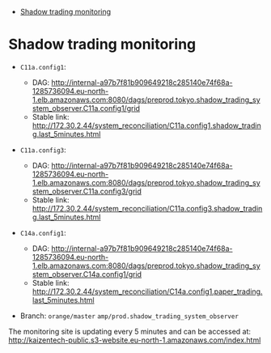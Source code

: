 

<!-- toc -->

- [Shadow trading monitoring](#shadow-trading-monitoring)

<!-- tocstop -->

# Shadow trading monitoring

- `C11a.config1`:
  - DAG:
    http://internal-a97b7f81b909649218c285140e74f68a-1285736094.eu-north-1.elb.amazonaws.com:8080/dags/preprod.tokyo.shadow_trading_system_observer.C11a.config1/grid
  - Stable link:
    http://172.30.2.44/system_reconciliation/C11a.config1.shadow_trading.last_5minutes.html

- `C11a.config3`:
  - DAG:
    http://internal-a97b7f81b909649218c285140e74f68a-1285736094.eu-north-1.elb.amazonaws.com:8080/dags/preprod.tokyo.shadow_trading_system_observer.C11a.config3/grid
  - Stable link:
    http://172.30.2.44/system_reconciliation/C11a.config3.shadow_trading.last_5minutes.html

- `C14a.config1`:
  - DAG:
    http://internal-a97b7f81b909649218c285140e74f68a-1285736094.eu-north-1.elb.amazonaws.com:8080/dags/preprod.tokyo.shadow_trading_system_observer.C14a.config1/grid
  - Stable link:
    http://172.30.2.44/system_reconciliation/C14a.config1.paper_trading.last_5minutes.html

- Branch: `orange/master` `amp/prod.shadow_trading_system_observer`

The monitoring site is updating every 5 minutes and can be accessed at:
http://kaizentech-public.s3-website.eu-north-1.amazonaws.com/index.html
